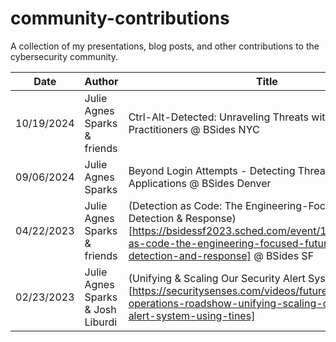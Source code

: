 # community-contributions
A collection of my presentations, blog posts, and other contributions to the cybersecurity community.

| Date  | Author | Title | Type |
| --- | --- | --- | --- |
| 10/19/2024  | Julie Agnes Sparks & friends | Ctrl-Alt-Detected: Unraveling Threats with Detection Practitioners @ BSides NYC | Panel |
| 09/06/2024  | Julie Agnes Sparks | Beyond Login Attempts - Detecting Threats in SaaS Applications @ BSides Denver | Presentation |
| 04/22/2023  | Julie Agnes Sparks & friends | (Detection as Code: The Engineering-Focused Future of Detection & Response)[https://bsidessf2023.sched.com/event/1HzuE/detection-as-code-the-engineering-focused-future-of-detection-and-response] @ BSides SF | Panel |
| 02/23/2023  | Julie Agnes Sparks & Josh Liburdi | (Unifying & Scaling Our Security Alert System Using Tines)[https://securitysenses.com/videos/future-security-operations-roadshow-unifying-scaling-our-security-alert-system-using-tines] | Presentation |

